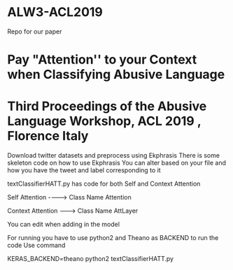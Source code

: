 # ALW3-ACL2019

Repo for our paper

# Pay "Attention'' to your Context when Classifying Abusive Language

# Third Proceedings of the Abusive Language Workshop, ACL 2019 , Florence Italy


Download twitter datasets and preprocess using Ekphrasis
There is some skeleton code on how to use Ekphrasis
You can alter based on your file and how you have the tweet and label corresponding to it


textClassifierHATT.py has code for both Self and Context Attention


Self Attention ----> Class Name Attention

Context Attention ---> Class Name AttLayer



You can edit when adding in the model

For running you have to use python2 and Theano as BACKEND to run the code
Use command

KERAS_BACKEND=theano python2 textClassifierHATT.py

